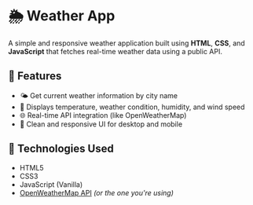 # 🌦️ Weather App

A simple and responsive weather application built using **HTML**, **CSS**, and **JavaScript** that fetches real-time weather data using a public API.

## 🚀 Features

- 🌤️ Get current weather information by city name
- 📍 Displays temperature, weather condition, humidity, and wind speed
- 🌐 Real-time API integration (like OpenWeatherMap)
- 🎨 Clean and responsive UI for desktop and mobile

## 🔧 Technologies Used

- HTML5
- CSS3
- JavaScript (Vanilla)
- [OpenWeatherMap API](https://openweathermap.org/api) *(or the one you're using)*


